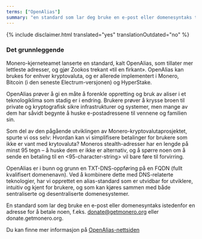 ```yaml
---
terms: ["OpenAlias"]
summary: "en standard som lar deg bruke en e-post eller domenesyntaks til å betale noen istedenfor en adresse, f.eks. donate@getmonero.org eller donate.getmonero.org"
---
```


{% include disclaimer.html translated="yes" translationOutdated="no" %}
### Det grunnleggende

Monero-kjerneteamet lanserte en standard, kalt OpenAlias, som tillater mer lettleste adresser, og gjør Zookos trekant «til en firkant». OpenAlias kan brukes for enhver kryptovaluta, og er allerede implementert i Monero, Bitcoin (i den seneste Electrum-versjonen) og HyperStake.

OpenAlias prøver å gi en måte å forenkle oppretting og bruk av aliser i et teknologiklima som stadig er i endring. Brukere prøver å krysse broen til private og kryptografisk sikre infrastrukturer og systemer, men mange av dem har såvidt begynte å huske e-postadressene til vennene og familien sin.

Som del av den pågående utviklingen av Monero-kryptovalutaprosjektet, spurte vi oss selv: Hvordan kan vi simplifisere betalinger for brukere som ikke er vant med krytovaluta? Moneros stealth-adresser har en lengde på minst 95 tegn – å huske dem er ikke er alternativ, og å spørre noen om å sende en betaling til en <95-character-string> vil bare føre til forvirring.

OpenAlias er i bunn og grunn en TXT-DNS-oppføring på en FQDN (fullt kvalifisert domenenavn). Ved å kombinere dette med DNS-relaterte teknologier, har vi opprettet en alias-standard som er utvidbar for utviklere, intuitiv og kjent for brukere, og som kan kjøres sammen med både sentraliserte og desentraliserte domenesystemer.

En standard som lar deg bruke en e-post eller domenesyntaks istedenfor en adresse for å betale noen, f.eks. donate@getmonero.org eller donate.getmonero.org.

Du kan finne mer informasjon på [OpenAlias-nettsiden](https://openalias.org)
